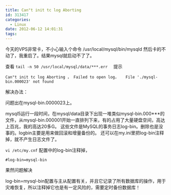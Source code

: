 ```yaml
---
title: Can"t init tc log Aborting
id: 313417
categories:
  - Linux
date: 2012-06-12 14:01:31
tags:
---
```


今天的VPS非常卡，不小心输入个命令 /usr/local/mysql/bin/mysqld  然后卡的不动了，我重启了。结果mysql就启动不了了。

查看 `tail -n 50 /usr/local/mysql/data/***.err  ` 提示  

    Can"t init tc log Aborting ， Failed to open log，   File './mysql-bin.000023' not found

解决办法： 

问题出在mysql-bin.0000023上。

mysql5运行一段时间，在mysql/data目录下出现一堆类似mysql-bin.000***的文件，从mysql-bin.000001开始一直排列下来，有的占用了大量硬盘空间，高达上百兆，我的高达20多G。 这些文件是MySQL的事务日志log-bin。删除也是没事的。logbin主要是用来做回滚和增量备份的。 还可以在my.ini里把log-bin注释掉，就不产生日志文件了。 

`vi /etc/my.cnf`
配置中的log-bin注释掉，

```
#log-bin=mysql-bin 
```

 果然问题解决

log-bin=mysql-bin配置与主从配置有关，并且它记录了所有数据库的操作，用于灾难恢复，所以注释掉它也是有一定风险的，需要定时备份数据库！
